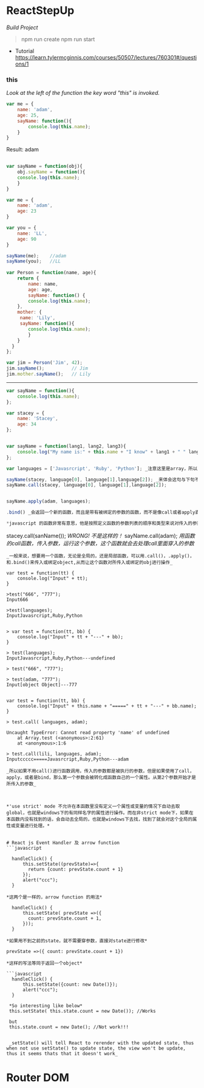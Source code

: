 # ReactStepUp

*Build Project*
> npm run create
> npm run start

- Tutorial
https://learn.tylermcginnis.com/courses/50507/lectures/760301#/questions/1


### this

_Look at the left of the function the key word "this" is invoked._

```javascript
var me = {
	name: 'adam',
	age: 25,
	sayName: function(){
		console.log(this.name);
	}
}
```
Result: adam

```javascript
	
var sayName = function(obj){
	obj.sayName = function(){
	console.log(this.name);
	}
}

var me = {
	name: 'adam',
	age: 23
}

var you = {
	name: 'LL',
	age: 90
}

sayName(me);    //adam
sayName(you);	//LL
 
var Person = function(name, age){
	return {
		name: name,
		age: age,
		sayName: function() {
		console.log(this.name);
	},
	mother: {
	 name: 'Lily',
	 sayName: function(){
	 	console.log(this.name);
		}
	}
  }
};

var jim = Person('Jim', 42);
jim.sayName();			// Jim
jim.mother.sayName();	// Lily
```


----------------------------------------------------
```javascript
var sayName = function(){
	console.log(this.name);
};

var stacey = {
	name: 'Stacey',
	age: 34
};


var sayName = function(lang1, lang2, lang3){
	console.log("My name is:" + this.name + "I know" + lang1 + " " lang2 + " " + lang3);
};

var languages = ['Javasrcript', 'Ruby', 'Python']; _注意这里是array，所以用中括号而不是大括号_

sayName(stacey, language[0], language[1],language[2]); _来体会这句与下句不同_
sayName.call(stacey, language[0], language[1],language[2]);


sayName.apply(adam, languages);

.bind() _会返回一个新的函数，而且是带有被绑定的参数的函数，而不是像call或者apply直接调用这个函数_

*javascript 的函数非常有意思，他是按照定义函数的参数列表的顺序和类型来说对传入的参数进行处理的。简单来说就是如果参数列表定义了一个参数，那个在执行者也用到了这个参数，那么无论这个参数是什么，都会把这个当成一个东西进行处理，比如无论他是个obj，是个array，都会当成一个东西进行处理。*

```
stacey.call(sanName()); *WRONG! 不是这样的！*
sayName.call(adam); *用函数的call函数，传入参数，运行这个参数，这个函数就会去处理call里面穿入的参数*
```
_一般来说，想要用一个函数，无论是全局的，还是局部函数，可以用.call()，.apply()，和.bind()来传入或绑定object,从而让这个函数对所传入或绑定的obj进行操作_

var test = function(tt) {
	console.log("Input" + tt);
}

>test("666", "777");
Input666
	
>test(languages);
InputJavasrcript,Ruby,Python


> var test = function(tt, bb) {
	console.log("Input" + tt + "---" + bb);
}

> test(languages);
InputJavasrcript,Ruby,Python---undefined

> test("666", "777");

> test(adam, "777");
Input[object Object]---777


var test = function(tt, bb) {
	console.log("Input" + this.name + "=====" + tt + "---" + bb.name);
}

> test.call( languages, adam);

Uncaught TypeError: Cannot read property 'name' of undefined
    at Array.test (<anonymous>:2:61)
    at <anonymous>:1:6

> test.call(lili, languages, adam);
Inputccccc=====Javasrcript,Ruby,Python---adam

_所以如果不用call()进行函数调用，传入的参数都是被执行的参数，但是如果使用了call，apply，或者是bind，那么第一个参数会被转化成函数自己的一个属性。从第2个参数开始才是所传入的参数_



*'use strict' mode 不允许在本函数里没有定义一个属性或变量的情况下自动去取global，也就是windows下的有同样名字的属性进行操作。而在非strict mode下，如果在本函数内没有找到的话，会自动去全局的，也就是windows下去找，找到了就会对这个全局的属性或变量进行处理。* 


# React js Event Handler 及 arrow function
```javascript

  handleClick() {
      this.setState((prevState)=>{
        return {count: prevState.count + 1}
      });
      alert("ccc");
  }

*这两个是一样的，arrow function 的用法*

  handleClick() {
  	  this.setState( prevState =>({
  	  	count: prevState.count + 1,
  	  }));
  }

*如果用不到之前的state，就不需要穿参数，直接对state进行修改*

prevState =>({ count: prevState.count + 1})

*这样的写法等同于返回一个object*

```javascript
  handleClick() {
      this.setState({count: new Date()});
      alert("ccc");
  }

 *So interesting like below*
 this.setState( this.state.count = new Date()); //Works
 
 but 
 this.state.count = new Date(); //Not work!!!


 _setState() will tell React to rerender with the updated state, thus when not use setState() to update state, the view won't be update, thus it seems thats that it doesn't work_

```
# Router DOM











